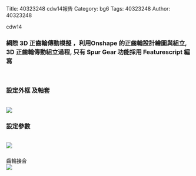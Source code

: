 Title: 40323248 cdw14報告
Category: bg6
Tags: 40323248
Author: 40323248

cdw14
<!-- PELICAN_END_SUMMARY -->
<h3> 網際 3D 正齒輪傳動模擬 ，利用Onshape 的正齒輪設計繪圖與組立, 3D 正齒輪傳動組立過程, 只有 Spur Gear 功能採用 Featurescript 編寫
</h3>
<br/>
<h3> 設定外框 及軸套
</h3>
<br/>
<img src="http://i.imgur.com/5Jq1YIW.png"> 
<br/>
<h3> 設定參數
</h3>
<br/>
<img src="http://i.imgur.com/I0GtRYv.png"> 
<br/>
<h3> 
</h3>齒輪接合
<br/>
<img src="http://i.imgur.com/vsAUF5c.png"> 


